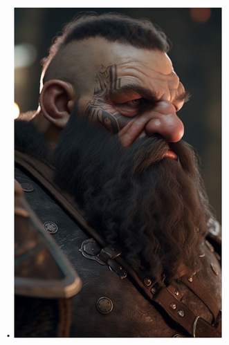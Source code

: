 - ![WhatsApp Image 2025-02-23 at 16.00.40.jpeg](../assets/WhatsApp_Image_2025-02-23_at_16.00.40_1740340896070_0.jpeg)